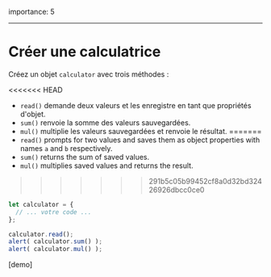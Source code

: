 importance: 5

---

# Créer une calculatrice

Créez un objet `calculator` avec trois méthodes :

<<<<<<< HEAD
- `read()` demande deux valeurs et les enregistre en tant que propriétés d'objet.
- `sum()` renvoie la somme des valeurs sauvegardées.
- `mul()` multiplie les valeurs sauvegardées et renvoie le résultat.
=======
- `read()` prompts for two values and saves them as object properties with names `a` and `b` respectively.
- `sum()` returns the sum of saved values.
- `mul()` multiplies saved values and returns the result.
>>>>>>> 291b5c05b99452cf8a0d32bd32426926dbcc0ce0

```js
let calculator = {
  // ... votre code ...
};

calculator.read();
alert( calculator.sum() );
alert( calculator.mul() );
```

[demo]
